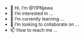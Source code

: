 - 👋 Hi, I’m @11PNjewa
- 👀 I’m interested in ...
- 🌱 I’m currently learning ...
- 💞️ I’m looking to collaborate on ...
- 📫 How to reach me ...

<!---
11PNjewa/11PNjewa is a ✨ special ✨ repository because its `README.md` (this file) appears on your GitHub profile.
You can click the Preview link to take a look at your changes.
--->
